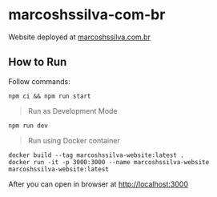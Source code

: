 # marcoshssilva-com-br

Website deployed at [marcoshssilva.com.br](https://marcoshssilva.com.br)

## How to Run

Follow commands:
```
npm ci && npm run start
```

> Run as Development Mode
```
npm run dev
```

> Run using Docker container
```
docker build --tag marcoshssilva-website:latest .
docker run -it -p 3000:3000 --name marcoshssilva-website marcoshssilva-website:latest
```

After you can open in browser at [http://localhost:3000](http://localhost:3000)
